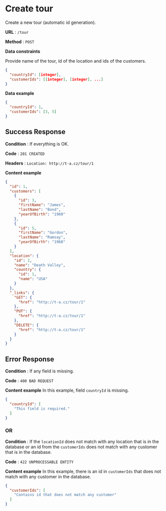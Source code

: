 # Create tour

Create a new tour (automatic id generation).

**URL** : `/tour`

**Method** : `POST`

**Data constraints**

Provide name of the tour, id of the location and ids of the customers.

```json
{
  "countryId": [integer],
  "customerIds": [[integer], [integer], ...]
}
```

**Data example**

```json
{
  "countryId": 1,
  "customerIds": [3, 5]
}
```

## Success Response

**Condition** : If everything is OK.

**Code** : `201 CREATED`

**Headers** : `Location: http://t-a.cz/tour/1`

**Content example**

```json
{
  "id": 1,
  "customers": [
    {
      "id": 3,
      "firstName": "James",
      "lastName": "Bond",
      "yearOfBirth": "1960"
    },
    {
      "id": 5,
      "firstName": "Gordon",
      "lastName": "Ramsay",
      "yearOfBirth": "1968"
    }
  ],
  "location": {
    "id": 2,
    "name": "Death Valley",
    "country": {
      "id": 1,
      "name": "USA"
    }
  },
  "_links": {
    "GET": {
      "href": "http://t-a.cz/tour/1"
    },
    "PUT": {
      "href": "http://t-a.cz/tour/1"
    },
    "DELETE": {
      "href": "http://t-a.cz/tour/1"
    }
  }
}
```

## Error Response

**Condition** : If any field is missing.

**Code** : `400 BAD REQUEST`

**Content example** In this example, field `countryId` is missing.

```json
{
  "countryId": [
    "This field is required."
  ]
}
```

### OR

**Condition** : If the `locationId` does not match with any location that is in the database or an id from the `customerIds` does not match with any customer that is in the database.

**Code** : `422 UNPROCESSABLE ENTITY`

**Content example** In this example, there is an id in `customerIds` that does not match with any customer in the database.

```json
{
  "customerIds": [
    "Contains id that does not match any customer"
  ]
}
```